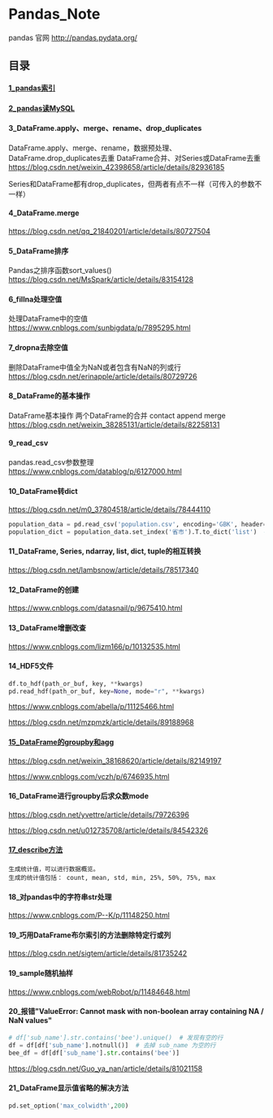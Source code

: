 # Pandas_Note

pandas 官网  http://pandas.pydata.org/

## 目录

#### [1_pandas索引](https://github.com/MrCat9/Pandas_Note/blob/master/pandas_loc.py)

#### [2_pandas读MySQL](https://github.com/MrCat9/Pandas_Note/blob/master/pandas_use_mysql.py)

#### 3_DataFrame.apply、merge、rename、drop_duplicates

DataFrame.apply、merge、rename，数据预处理、DataFrame.drop_duplicates去重    DataFrame合并、对Series或DataFrame去重  https://blog.csdn.net/weixin_42398658/article/details/82936185

Series和DataFrame都有drop_duplicates，但两者有点不一样（可传入的参数不一样）

#### 4_DataFrame.merge

https://blog.csdn.net/qq_21840201/article/details/80727504

#### 5_DataFrame排序

Pandas之排序函数sort_values()  https://blog.csdn.net/MsSpark/article/details/83154128

#### 6_fillna处理空值

处理DataFrame中的空值  https://www.cnblogs.com/sunbigdata/p/7895295.html

#### 7_dropna去除空值

删除DataFrame中值全为NaN或者包含有NaN的列或行  https://blog.csdn.net/erinapple/article/details/80729726

#### 8_DataFrame的基本操作

DataFrame基本操作  两个DataFrame的合并  contact  append  merge  https://blog.csdn.net/weixin_38285131/article/details/82258131

#### 9_read_csv

pandas.read_csv参数整理  https://www.cnblogs.com/datablog/p/6127000.html

#### 10_DataFrame转dict

https://blog.csdn.net/m0_37804518/article/details/78444110

```python
population_data = pd.read_csv('population.csv', encoding='GBK', header=None, names=['省市', '人口数'])  # DataFrame
population_dict = population_data.set_index('省市').T.to_dict('list')  # dict  # set_index() 设置索引
```

#### 11_DataFrame, Series, ndarray, list, dict, tuple的相互转换

https://blog.csdn.net/lambsnow/article/details/78517340


#### 12_DataFrame的创建

https://www.cnblogs.com/datasnail/p/9675410.html

#### 13_DataFrame增删改查

https://www.cnblogs.com/lizm166/p/10132535.html

#### 14_HDF5文件

```python
df.to_hdf(path_or_buf, key, **kwargs)
pd.read_hdf(path_or_buf, key=None, mode="r", **kwargs)
```

https://www.cnblogs.com/abella/p/11125466.html

https://blog.csdn.net/mzpmzk/article/details/89188968

#### [15_DataFrame的groupby和agg](https://github.com/MrCat9/Pandas_Note/blob/master/df_groupby_agg.py)

https://blog.csdn.net/weixin_38168620/article/details/82149197

https://www.cnblogs.com/vczh/p/6746935.html

#### 16_DataFrame进行groupby后求众数mode

https://blog.csdn.net/yvettre/article/details/79726396

https://blog.csdn.net/u012735708/article/details/84542326

#### [17_describe方法](https://github.com/MrCat9/Pandas_Note/blob/master/pandas_describe.py)

```
生成统计值，可以进行数据概览。
生成的统计值包括： count, mean, std, min, 25%, 50%, 75%, max
```

#### 18_对pandas中的字符串str处理

https://www.cnblogs.com/P--K/p/11148250.html

#### 19_巧用DataFrame布尔索引的方法删除特定行或列

https://blog.csdn.net/sigtem/article/details/81735242

#### 19_sample随机抽样

https://www.cnblogs.com/webRobot/p/11484648.html

#### 20_报错"ValueError: Cannot mask with non-boolean array containing NA / NaN values"

```python
# df['sub_name'].str.contains('bee').unique()  # 发现有空的行
df = df[df['sub_name'].notnull()]  # 去掉 sub_name 为空的行
bee_df = df[df['sub_name'].str.contains('bee')]
```

https://blog.csdn.net/Guo_ya_nan/article/details/81021158

#### 21_DataFrame显示值省略的解决方法

```python
pd.set_option('max_colwidth',200)
```
























